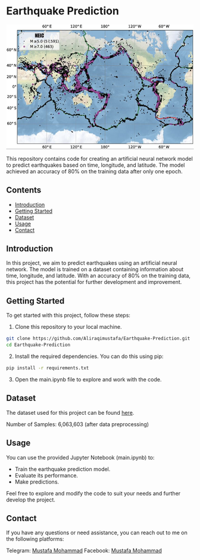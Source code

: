 # Earthquake Prediction

![Image](https://raw.githubusercontent.com/Aliraqimustafa/Earthquake-Prediction/main/imgs/1693243230976.png)

This repository contains code for creating an artificial neural network model to predict earthquakes based on time, longitude, and latitude. The model achieved an accuracy of 80% on the training data after only one epoch.

## Contents

- [Introduction](#introduction)
- [Getting Started](#getting-started)
- [Dataset](#dataset)
- [Usage](#usage)
- [Contact](#contact)

## Introduction

In this project, we aim to predict earthquakes using an artificial neural network. The model is trained on a dataset containing information about time, longitude, and latitude. With an accuracy of 80% on the training data, this project has the potential for further development and improvement.

## Getting Started

To get started with this project, follow these steps:

1. Clone this repository to your local machine.

```bash
git clone https://github.com/Aliraqimustafa/Earthquake-Prediction.git
cd Earthquake-Prediction
```

2. Install the required dependencies. You can do this using pip:
```bash
pip install -r requirements.txt
```
3. Open the main.ipynb file to explore and work with the code.

## Dataset
The dataset used for this project can be found [here](https://digiteos-my.sharepoint.com/:f:/p/eastrada/EvKG-ROQ1iJOrXJ_Oec34_MB7iPSNHihm-SaS002VLibkA?e=feihFh).

Number of Samples: 6,063,603 (after data preprocessing)


## Usage
You can use the provided Jupyter Notebook (main.ipynb) to:

- Train the earthquake prediction model.
- Evaluate its performance.
- Make predictions.

Feel free to explore and modify the code to suit your needs and further develop the project.

## Contact
If you have any questions or need assistance, you can reach out to me on the following platforms:

Telegram: [Mustafa Mohammad](https://t.me/ha12qw)
Facebook: [Mustafa Mohammad](https://www.facebook.com/profile.php?id=100049592914479)
